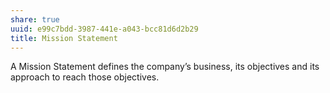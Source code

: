 ```yaml
---
share: true
uuid: e99c7bdd-3987-441e-a043-bcc81d6d2b29
title: Mission Statement
---
```


A Mission Statement defines the company’s business, its objectives and its approach to reach those objectives.
